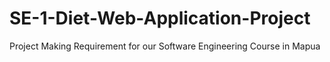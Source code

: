 # SE-1-Diet-Web-Application-Project
Project Making Requirement for our Software Engineering Course in Mapua
